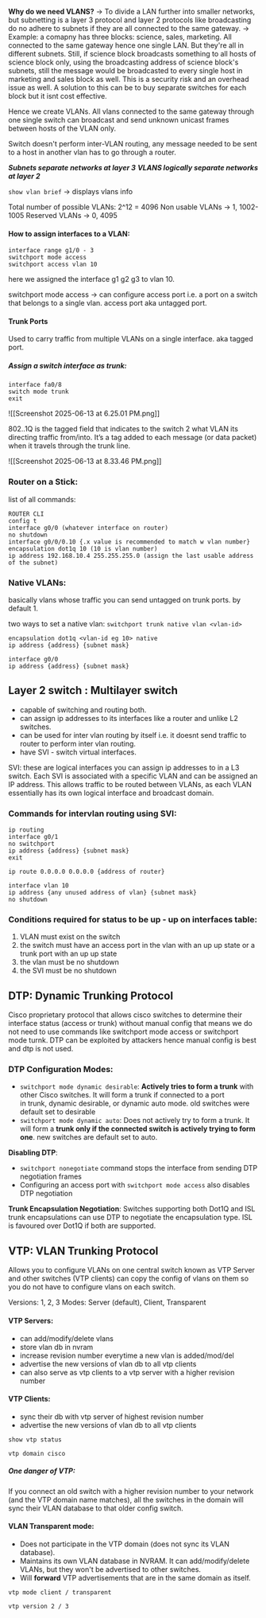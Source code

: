 **Why do we need VLANS?**
-> To divide a LAN further into smaller networks, but subnetting is a layer 3 protocol and layer 2 protocols like broadcasting do no adhere to subnets if they are all connected to the same gateway.
-> Example: a comapny has three blocks: science, sales, marketing. All connected to the same gateway hence one single LAN. But they're all in different subnets. Still, if science block broadcasts something to all hosts of science block only, using the broadcasting address of science block's subnets, still the message would be broadcasted to every single host in marketing and sales block as well. This is a security risk and an overhead issue as well.
A solution to this can be to buy separate switches for each block but it isnt cost effective.

Hence we create VLANs. All vlans connected to the same gateway through one single switch can broadcast and send unknown unicast frames between hosts of the VLAN only.

Switch doesn't perform inter-VLAN routing, any message needed to be sent to a host in another vlan has to go through a router.

***Subnets separate networks at layer 3***
***VLANS logically separate networks at layer 2***

`show vlan brief` -> displays vlans info

Total number of possible VLANs: 2^12 = 4096
Non usable VLANs -> 1, 1002-1005
Reserved VLANs -> 0, 4095

#### How to assign interfaces to a VLAN:
```
interface range g1/0 - 3
switchport mode access
switchport access vlan 10
```

here we assigned the interface g1 g2 g3 to vlan 10.

switchport mode access -> can configure access port i.e. a port on a switch that belongs to a single vlan. access port aka untagged port.

#### Trunk Ports
Used to carry traffic from multiple VLANs on a single interface. aka tagged port.
##### Assign a switch interface as trunk:
```
interface fa0/8
switch mode trunk
exit
```

![[Screenshot 2025-06-13 at 6.25.01 PM.png]]

802..1Q is the tagged field that indicates to the switch 2 what VLAN its directing traffic from/into.
It’s a tag added to each message (or data packet) when it travels through the trunk line.

![[Screenshot 2025-06-13 at 8.33.46 PM.png]]

### Router on a Stick:
list of all commands:
```
ROUTER CLI
config t
interface g0/0 (whatever interface on router)
no shutdown
interface g0/0/0.10 {.x value is recommended to match w vlan number}
encapsulation dot1q 10 (10 is vlan number)
ip address 192.168.10.4 255.255.255.0 (assign the last usable address of the subnet)
```

### Native VLANs:
basically vlans whose traffic you can send untagged on trunk ports. by default 1.

two ways to set a native vlan:
`switchport trunk native vlan <vlan-id>`

```
encapsulation dot1q <vlan-id eg 10> native
ip address {address} {subnet mask}
```

```
interface g0/0
ip address {address} {subnet mask}
```

## Layer 2 switch : Multilayer switch
- capable of switching and routing both.
- can assign ip addresses to its interfaces like a router and unlike L2 switches.
- can be used for inter vlan routing by itself i.e. it doesnt send traffic to router to perform inter vlan routing.
- have SVI - switch virtual interfaces. 

SVI: these are logical interfaces you can assign ip addresses to in a L3 switch.
Each SVI is associated with a specific VLAN and can be assigned an IP address. This allows traffic to be routed between VLANs, as each VLAN essentially has its own logical interface and broadcast domain.

### Commands for intervlan routing using SVI:
```
ip routing
interface g0/1
no switchport
ip address {address} {subnet mask}
exit
```

`ip route 0.0.0.0 0.0.0.0 {address of router}`

```
interface vlan 10
ip address {any unused address of vlan} {subnet mask}
no shutdown
```

### Conditions required for status to be up - up on interfaces table:
1. VLAN must exist on the switch
2. the switch must have an access port in the vlan with an up up state or a trunk port with an up up state
3. the vlan must be no shutdown
4. the SVI must be no shutdown

## DTP: Dynamic Trunking Protocol
Cisco proprietary protocol that allows cisco switches to determine their interface status (access or trunk) without manual config that means we do not need to use commands like switchport mode access or switchport mode turnk.
DTP can be exploited by attackers hence manual config is best and dtp is not used.

### DTP Configuration Modes:

- `switchport mode dynamic desirable`: **Actively tries to form a trunk** with other Cisco switches. It will form a trunk if connected to a port in trunk, dynamic desirable, or dynamic auto mode. old switches were default set to desirable
- `switchport mode dynamic auto`: Does not actively try to form a trunk. It will form a **trunk only if the connected switch is actively trying to form one**. new switches are default set to auto.

**Disabling DTP**:

- `switchport nonegotiate` command stops the interface from sending DTP negotiation frames 
- Configuring an access port with `switchport mode access` also disables DTP negotiation

**Trunk Encapsulation Negotiation**: 
Switches supporting both Dot1Q and ISL trunk encapsulations can use DTP to negotiate the encapsulation type. ISL is favoured over Dot1Q if both are supported.

## VTP: VLAN Trunking Protocol
Allows you to configure VLANs on one central switch known as VTP Server and other switches (VTP clients) can copy the config of vlans on them so you do not have to configure vlans on each switch.

Versions: 1, 2, 3
Modes: Server (default), Client, Transparent

#### VTP Servers:
- can add/modify/delete vlans
- store vlan db in nvram
- increase revision number everytime a new vlan is added/mod/del
- advertise the new versions of vlan db to all vtp clients
- can also serve as vtp clients to a vtp server with a higher revision number

#### VTP Clients:
- sync their db with vtp server of highest revision number
-  advertise the new versions of vlan db to all vtp clients 

`show vtp status`

 `vtp domain cisco`

##### One danger of VTP:
If you connect an old switch with a higher revision number to your network (and the VTP domain name matches), all the switches in the domain will sync their VLAN database to that older config switch.

#### VLAN Transparent mode:

- Does not participate in the VTP domain (does not sync its VLAN database).
- Maintains its own VLAN database in NVRAM. It can add/modify/delete VLANs, but they won't be advertised to other switches.
- Will **forward** VTP advertisements that are in the same domain as itself.

```
vtp mode client / transparent
```

```
vtp version 2 / 3
```